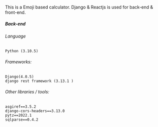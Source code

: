 ﻿This is a Emoji based calculator. Django & Reactjs is used for back-end & front-end.
##### Back-end
###### Language
	Python (3.10.5)

###### Frameworks:
	Django(4.0.5)
	django rest framework (3.13.1 )
	
###### Other libraries / tools:
	asgiref==3.5.2
	django-cors-headers==3.13.0
	pytz==2022.1
	sqlparse==0.4.2

